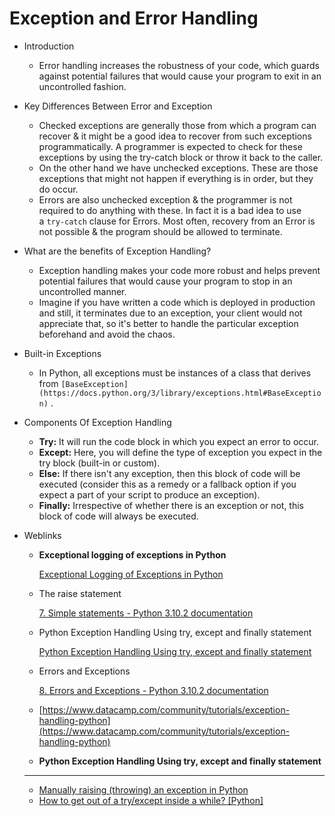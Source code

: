 # Exception and Error Handling

- Introduction
    - Error handling increases the robustness of your code, which guards against potential failures that would cause your program to exit in an uncontrolled fashion.
- Key Differences Between Error and Exception
    - Checked exceptions are generally those from which a program can recover & it might be a good idea to recover from such exceptions programmatically.  A programmer is expected to check for these exceptions by using the try-catch block or throw it back to the caller.
    - On the other hand we have unchecked exceptions. These are those exceptions that might not happen if everything is in order, but they do occur.
    - Errors are also unchecked exception & the programmer is not required to do anything with these. In fact it is a bad idea to use a `try-catch`
    clause for Errors. Most often, recovery from an Error is not possible & the program should be allowed to terminate.
- What are the benefits of Exception Handling?
    - Exception handling makes your code more robust and helps prevent potential failures that would cause your program to stop in an uncontrolled manner.
    - Imagine if you have written a code which is deployed in production and still, it terminates due to an exception, your client would not appreciate that, so it's better to handle the particular exception beforehand and avoid the chaos.
- Built-in Exceptions
    - In Python, all exceptions must be instances of a class that derives from `[BaseException](https://docs.python.org/3/library/exceptions.html#BaseException)`
    .
- Components Of Exception Handling
    - **Try:** It will run the code block in which you expect an error to occur.
    - **Except:** Here, you will define the type of exception you expect in the try block (built-in or custom).
    - **Else:** If there isn't any exception, then this block of code will be executed (consider this as a remedy or a fallback option if you expect a part of your script to produce an exception).
    - **Finally:** Irrespective of whether there is an exception or not, this block of code will always be executed.

- Weblinks
    - **Exceptional logging of exceptions in Python**
        
        [Exceptional Logging of Exceptions in Python](https://www.loggly.com/blog/exceptional-logging-of-exceptions-in-python/)
        
    - The raise statement
        
        [7. Simple statements - Python 3.10.2 documentation](https://docs.python.org/3/reference/simple_stmts.html#the-raise-statement)
        
    - Python Exception Handling Using try, except and finally statement
        
        [Python Exception Handling Using try, except and finally statement](https://www.programiz.com/python-programming/exception-handling)
        
    - Errors and Exceptions
        
        [8. Errors and Exceptions - Python 3.10.2 documentation](https://docs.python.org/3/tutorial/errors.html)
        
    - [https://www.datacamp.com/community/tutorials/exception-handling-python](https://www.datacamp.com/community/tutorials/exception-handling-python)
    - **Python Exception Handling Using try, except and finally statement**
        
        []()
        
    
    ---
    
    - [Manually raising (throwing) an exception in Python](https://stackoverflow.com/questions/2052390/manually-raising-throwing-an-exception-in-python)
    - [How to get out of a try/except inside a while? [Python]](https://stackoverflow.com/questions/3199065/how-to-get-out-of-a-try-except-inside-a-while-python)